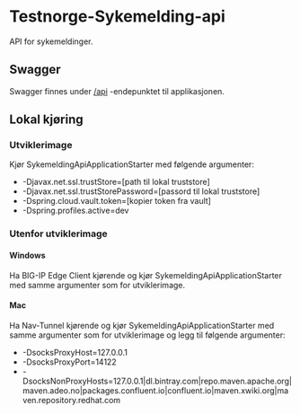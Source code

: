 # Testnorge-Sykemelding-api
API for sykemeldinger.

## Swagger
Swagger finnes under [/api](https://testnorge-sykemelding-api.nais.preprod.local/api) -endepunktet til applikasjonen.

## Lokal kjøring
   
### Utviklerimage
Kjør SykemeldingApiApplicationStarter med følgende argumenter:
 - -Djavax.net.ssl.trustStore=[path til lokal truststore]
 - -Djavax.net.ssl.trustStorePassword=[passord til lokal truststore]
 - -Dspring.cloud.vault.token=[kopier token fra vault]
 - -Dspring.profiles.active=dev
    
### Utenfor utviklerimage

#### Windows
Ha BIG-IP Edge Client kjørende og kjør SykemeldingApiApplicationStarter med samme argumenter som for utviklerimage.
    
#### Mac
Ha Nav-Tunnel kjørende og kjør SykemeldingApiApplicationStarter med samme argumenter som for utviklerimage og legg til følgende argumenter:
- -DsocksProxyHost=127.0.0.1
- -DsocksProxyPort=14122
- -DsocksNonProxyHosts=127.0.0.1|dl.bintray.com|repo.maven.apache.org|maven.adeo.no|packages.confluent.io|confluent.io|maven.xwiki.org|maven.repository.redhat.com
    